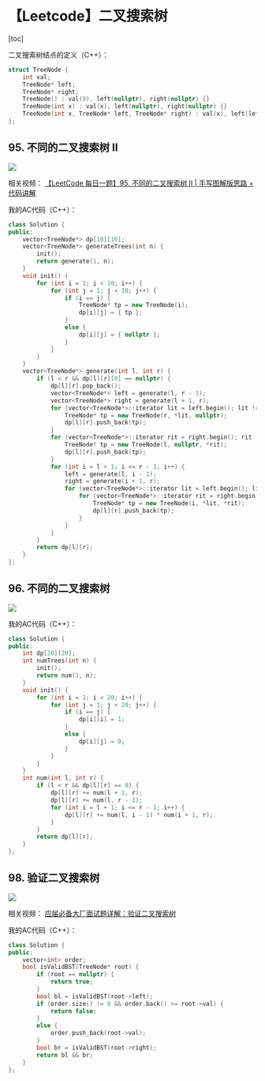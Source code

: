 # 【Leetcode】二叉搜索树



[toc]



二叉搜索树结点的定义（C++）：

```c++
struct TreeNode {
	int val;
	TreeNode* left;
	TreeNode* right;
	TreeNode() : val(0), left(nullptr), right(nullptr) {}
	TreeNode(int x) : val(x), left(nullptr), right(nullptr) {}
	TreeNode(int x, TreeNode* left, TreeNode* right) : val(x), left(left), right(right) {}
};
```



## 95. 不同的二叉搜索树 II

![](D:\Notes\Leetcode\Leetcode.assets\95.png)

相关视频：
[【LeetCode 每日一题】95. 不同的二叉搜索树 II | 手写图解版思路 + 代码讲解](https://www.bilibili.com/video/BV1LZ4y127cJ)

我的AC代码（C++）：

```c++
class Solution {
public:
	vector<TreeNode*> dp[10][10];
	vector<TreeNode*> generateTrees(int n) {
		init();
		return generate(1, n);
	}
	void init() {
		for (int i = 1; i < 10; i++) {
			for (int j = 1; j < 10; j++) {
				if (i == j) {
					TreeNode* tp = new TreeNode(i);
					dp[i][j] = { tp };
				}
				else {
					dp[i][j] = { nullptr };
				}
			}
		}
	}
	vector<TreeNode*> generate(int l, int r) {
		if (l < r && dp[l][r][0] == nullptr) {
			dp[l][r].pop_back();
			vector<TreeNode*> left = generate(l, r - 1);
			vector<TreeNode*> right = generate(l + 1, r);
			for (vector<TreeNode*>::iterator lit = left.begin(); lit != left.end(); lit++) {
				TreeNode* tp = new TreeNode(r, *lit, nullptr);
				dp[l][r].push_back(tp);
			}
			for (vector<TreeNode*>::iterator rit = right.begin(); rit != right.end(); rit++) {
				TreeNode* tp = new TreeNode(l, nullptr, *rit);
				dp[l][r].push_back(tp);
			}
			for (int i = l + 1; i <= r - 1; i++) {
				left = generate(l, i - 1);
				right = generate(i + 1, r);
				for (vector<TreeNode*>::iterator lit = left.begin(); lit != left.end(); lit++) {
					for (vector<TreeNode*>::iterator rit = right.begin(); rit != right.end(); rit++) {
						TreeNode* tp = new TreeNode(i, *lit, *rit);
						dp[l][r].push_back(tp);
					}
				}
			}
		}
		return dp[l][r];
	}
};
```



## 96. 不同的二叉搜索树

![](D:\Notes\Leetcode\Leetcode.assets\96.png)

我的AC代码（C++）：

```c++
class Solution {
public:
	int dp[20][20];
	int numTrees(int n) {
		init();
		return num(1, n);
	}
	void init() {
		for (int i = 1; i < 20; i++) {
			for (int j = 1; j < 20; j++) {
				if (i == j) {
					dp[i][i] = 1;
				}
				else {
					dp[i][j] = 0;
				}
			}
		}
	}
	int num(int l, int r) {
		if (l < r && dp[l][r] == 0) {
			dp[l][r] += num(l + 1, r);
			dp[l][r] += num(l, r - 1);
			for (int i = l + 1; i <= r - 1; i++) {
				dp[l][r] += num(l, i - 1) * num(i + 1, r);
			}
		}
		return dp[l][r];
	}
};
```



## 98. 验证二叉搜索树

![](D:\Notes\Leetcode\Leetcode.assets\98.png)

相关视频：
[应届必备大厂面试题详解：验证二叉搜索树](https://www.bilibili.com/video/BV1c3411W7uX)

我的AC代码（C++）：

```c++
class Solution {
public:
	vector<int> order;
	bool isValidBST(TreeNode* root) {
		if (root == nullptr) {
			return true;
		}
		bool bl = isValidBST(root->left);
		if (order.size() != 0 && order.back() >= root->val) {
			return false;
		}
		else {
			order.push_back(root->val);
		}
		bool br = isValidBST(root->right);
		return bl && br;
	}
};
```

